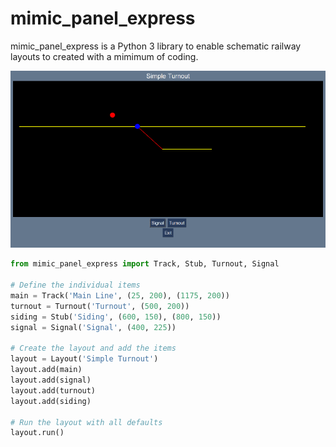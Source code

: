 # mimic_panel_express

mimic_panel_express is a Python 3 library to enable schematic railway layouts to created with
a mimimum of coding.

![turnout demo](simple_turnout.png)

```python
from mimic_panel_express import Track, Stub, Turnout, Signal

# Define the individual items
main = Track('Main Line', (25, 200), (1175, 200))
turnout = Turnout('Turnout', (500, 200))
siding = Stub('Siding', (600, 150), (800, 150))
signal = Signal('Signal', (400, 225))

# Create the layout and add the items
layout = Layout('Simple Turnout')
layout.add(main)
layout.add(signal)
layout.add(turnout)
layout.add(siding)

# Run the layout with all defaults
layout.run()
```
